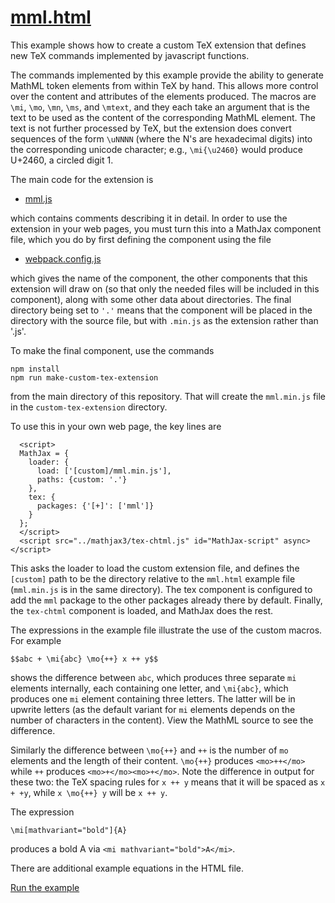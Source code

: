 # [mml.html](https://mathjax.github.io/mj3-demos/custom-tex-extension/mml.html)

This example shows how to create a custom TeX extension that defines new TeX commands implemented by javascript functions.

The commands implemented by this example provide the ability to generate MathML token elements from within TeX by hand.  This allows more control over the content and attributes of the elements produced.  The macros are `\mi`, `\mo`, `\mn`, `\ms`, and `\mtext`, and they each take an argument that is the text to be used as the content of the corresponding MathML element.  The text is not further processed by TeX, but the extension does convert sequences of the form `\uNNNN` (where the N's are hexadecimal digits) into the corresponding unicode character; e.g., `\mi{\u2460}` would produce U+2460, a circled digit 1.

The main code for the extension is

* [mml.js](mml.js)

which contains comments describing it in detail.  In order to use the extension in your web pages, you must turn this into a MathJax component file, which you do by first defining the component using the file

* [webpack.config.js](webpack.config.js)

which gives the name of the component, the other components that this extension will draw on (so that only the needed files will be included in this component), along with some other data about directories.  The final directory being set to `'.'` means that the component will be placed in the directory with the source file, but with `.min.js` as the extension rather than '.js'.

To make the final component, use the commands

```
npm install
npm run make-custom-tex-extension
```

from the main directory of this repository.  That will create the `mml.min.js` file in the `custom-tex-extension` directory.

To use this in your own web page, the key lines are

```
  <script>
  MathJax = {
    loader: {
      load: ['[custom]/mml.min.js'],
      paths: {custom: '.'}
    },
    tex: {
      packages: {'[+]': ['mml']}
    }
  };
  </script>
  <script src="../mathjax3/tex-chtml.js" id="MathJax-script" async></script>
```

This asks the loader to load the custom extension file, and defines the `[custom]` path to be the directory relative to the `mml.html`  example file (`mml.min.js` is in the same directory).  The tex component is configured to add the `mml` package to the other packages already there by default.  Finally, the `tex-chtml` component is loaded, and MathJax does the rest.

The expressions in the example file illustrate the use of the custom macros.  For example

    $$abc + \mi{abc} \mo{++} x ++ y$$
    
shows the difference between `abc`, which produces three separate `mi` elements internally, each containing one letter, and `\mi{abc}`, which produces one `mi` element containing three letters.  The latter will be in upwrite letters (as the default variant for `mi` elements depends on the number of characters in the content).  View the MathML source to see the difference.

Similarly the difference between `\mo{++}` and `++` is the number of `mo` elements and the length of their content.  `\mo{++}` produces `<mo>++</mo>` while `++` produces `<mo>+</mo><mo>+</mo>`.  Note the difference in output for these two: the TeX spacing rules for `x ++ y` means that it will be spaced as `x + +y`, while `x \mo{++} y` will be `x ++ y`.

The expression

    \mi[mathvariant="bold"]{A}

produces a bold A via `<mi mathvariant="bold">A</mi>`.

There are additional example equations in the HTML file.

[Run the example](https://mathjax.github.io/mj3-demos/custom-tex-extension/mml.html)
